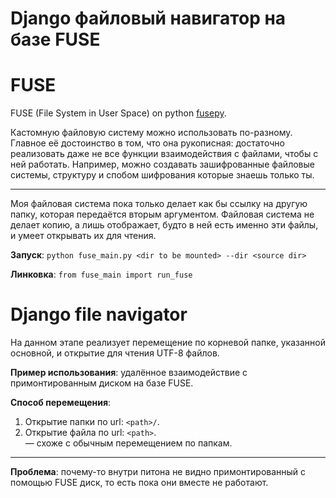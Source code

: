 # Django файловый навигатор на базе FUSE

# FUSE
FUSE (File System in User Space) on python [fusepy](https://github.com/fusepy/fusepy).

Кастомную файловую систему можно использовать по-разному. Главное её достоинство в том, что она рукописная:
достаточно реализовать даже не все функции взаимодействия с файлами, чтобы с ней работать.
Например, можно создавать зашифрованные файловые системы, структуру и спобом шифрования которые знаешь только ты. 

___

Моя файловая система пока только делает как бы ссылку на другую папку, которая передаётся вторым аргументом.
Файловая система не делает копию, а лишь отображает, будто в ней есть именно эти файлы, и умеет открывать их для чтения.

**Запуск**: ```python fuse_main.py <dir to be mounted> --dir <source dir>```

**Линковка**: ```from fuse_main import run_fuse```

# Django file navigator
На данном этапе реализует перемещение по корневой папке, указанной основной, и открытие для чтения UTF-8 файлов.

**Пример использования**: удалённое взаимодействие с примонтированным диском на базе FUSE.

**Способ перемещения**:
1) Открытие папки по url: ```<path>/```.
1) Открытие файла по url: ```<path>```.  
— схоже с обычным перемещением по папкам.

___

**Проблема**: почему-то внутри питона не видно примонтированный с помощью FUSE диск, то есть пока они вместе не работают.
